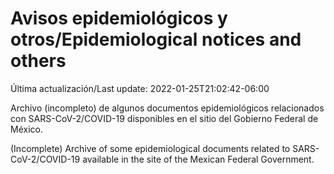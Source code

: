 # Avisos epidemiológicos y otros/Epidemiological notices and others

Última actualización/Last update: 2022-01-25T21:02:42-06:00

Archivo (incompleto) de algunos documentos epidemiológicos relacionados con SARS-CoV-2/COVID-19 disponibles en el sitio del Gobierno Federal de México.

(Incomplete) Archive of some epidemiological documents related to SARS-CoV-2/COVID-19 available in the site of the Mexican Federal Government.
